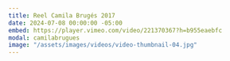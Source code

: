 ```yaml
---
title: Reel Camila Brugés 2017
date: 2024-07-08 00:00:00 -05:00
embed: https://player.vimeo.com/video/221370367?h=b955eaebfc
modal: camilabrugues
image: "/assets/images/videos/video-thumbnail-04.jpg"
---
```



